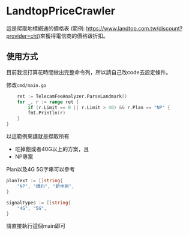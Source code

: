 # LandtopPriceCrawler

這是爬取地標網通的價格表 (範例: https://www.landtop.com.tw/discount?provider=cht)來獲得電信商的價格跟折扣。

## 使用方式

目前我沒打算花時間做出完整命令列，所以請自己改code去設定條件。

修改`cmd/main.go`

```go
    ret := TelecamFeeAnalyzer.ParseLandmark()
    for _, r := range ret {
        if (r.Limit == 0 || r.Limit > 40) && r.Plan == "NP" {
        fmt.Println(r)
    }
}
```

以這範例來講就是擷取所有

- 吃掉飽或者40G以上的方案，且
- NP專案

Plan以及4G 5G字串可以參考

```go
planText := []string{
    "NP", "續約", "新申辦",
}

signalTypes := []string{
    "4G", "5G",
}
```

請直接執行這個main即可